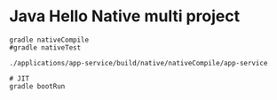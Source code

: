 
# Java Hello Native multi project

```shell
gradle nativeCompile
#gradle nativeTest

./applications/app-service/build/native/nativeCompile/app-service
```

```shell
# JIT
gradle bootRun
```